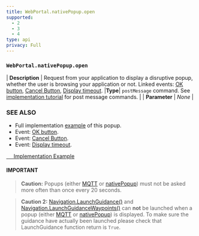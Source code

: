 ```yaml
---
title: WebPortal.nativePopup.open
supported:
  - 2
  - 3
  - 4
type: api
privacy: Full
---
```


### `WebPortal.nativePopup.open`

| **Description** | Request from your application to display a disruptive popup, whether the user is browsing your application or not. Linked events: [OK button](#event-WebPortal-nativePopup-evt-ok), [Cancel Button](#event-WebPortal-nativePopup-evt-cancel), [Display timeout](#event-WebPortal-nativePopup-evt-timeout).
|**Type**| `postMessage` command. See [implementation tutorial]({{site.baseurl}}/webportal/v1/quickstart/#webportal-events) for post message commands. |
| **Parameter** | *None* |

### SEE ALSO

- Full implementation [example]({{site.baseurl}}/webportal/v1/interactivity/popup/#article) of this popup.
- Event: [OK button](#event-WebPortal-nativePopup-evt-ok).
- Event: [Cancel Button](#event-WebPortal-nativePopup-evt-cancel).
- Event: [Display timeout](#event-WebPortal-nativePopup-evt-timeout).


<div class="buttons is-centered">
  <a class="button is-psablue is-medium" href="{{site.baseurl}}/assets/downloads/nativePopup-example.html" download="">
    <span class="icon is-large is-white">
    <i class="fa fa-file-download"></i>
    </span>&nbsp; &nbsp; &nbsp;Implementation Example
  </a>
</div>

#### IMPORTANT

>**Caution:** Popups (either [MQTT]({{site.baseurl}}/webportal/v1/interactivity/popup/#article) or [nativePopup]({{site.baseurl}}/webportal/v1/reference/list/#api-WebPortal-nativePopup-open)) must not be asked more often than once every 20 seconds.

> **Caution 2:** [Navigation.LaunchGuidance()]({{site.baseurl}}/webportal/v1/reference/list/#api-Navigation-LaunchGuidance) and [Navigation.LaunchGuidanceWaypoints()]({{site.baseurl}}/webportal/v1/reference/list/#api-Navigation-LaunchGuidanceWaypoints) can **not** be launched when a popup (either [MQTT]({{site.baseurl}}/webportal/v1/interactivity/popup/#article) or [nativePopup]({{site.baseurl}}/webportal/v1/reference/list/#api-WebPortal-nativePopup-open)) is displayed. To make sure the guidance have actually been launched please check that LaunchGuidance function return is `True`.
